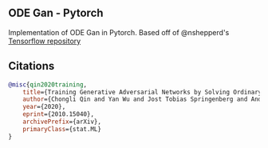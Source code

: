 ## ODE Gan - Pytorch

Implementation of ODE Gan in Pytorch. Based off of @nshepperd's <a href="https://github.com/nshepperd/ode-gan-tf">Tensorflow repository</a>

## Citations

```bibtex
@misc{qin2020training,
    title={Training Generative Adversarial Networks by Solving Ordinary Differential Equations}, 
    author={Chongli Qin and Yan Wu and Jost Tobias Springenberg and Andrew Brock and Jeff Donahue and Timothy P. Lillicrap and Pushmeet Kohli},
    year={2020},
    eprint={2010.15040},
    archivePrefix={arXiv},
    primaryClass={stat.ML}
}
```
